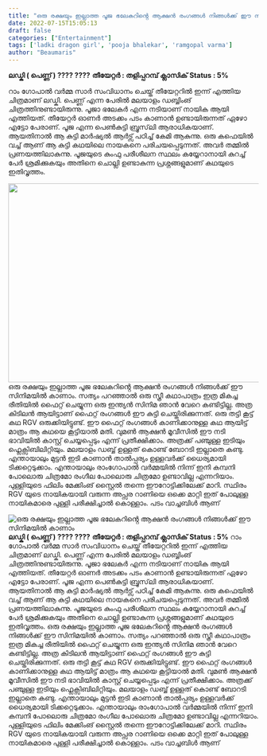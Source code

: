 ```yaml
---
title: "ഒരു രക്ഷയും ഇല്ലാത്ത പൂജ ഭലേകറിൻ്റെ ആക്ഷൻ രംഗങ്ങൾ നിങ്ങൾക്ക് ഈ സിനിമയിൽ കാണാം"
date: 2022-07-15T15:05:13
draft: false
categories: ["Entertainment"]
tags: ['ladki dragon girl', 'pooja bhalekar', 'ramgopal varma']
author: "Beaumaris"
---
```


<strong>ലഡ്കി ( പെണ്ണ് ) ???? ????️</strong>
<strong>തീയേറ്റർ : തളിപ്പറമ്പ് ക്ലാസിക്</strong>
<strong>Status : 5%</strong>

റാം ഗോപാൽ വർമ്മ സാർ സംവിധാനം ചെയ്ത് തീയേറ്ററിൽ ഇന്ന് എത്തിയ ചിത്രമാണ് ലഡ്കി. പെണ്ണ് എന്ന പേരിൽ മലയാളം ഡബ്ബിംങ് ചിത്രത്തിനുണ്ടായിരുന്നു. പൂജാ ഭലേകർ എന്ന നടിയാണ് നായിക ആയി എത്തിയത്. തീയേറ്റർ ഓണർ അടക്കം പടം കാണാൻ ഉണ്ടായിരുന്നത് ഏഴോ എട്ടോ പേരാണ്. പൂജ എന്ന പെൺകുട്ടി ബ്രൂസ്‌ലി ആരാധികയാണ്. ആയതിനാൽ ആ കുട്ടി മാർഷ്യൽ ആർട്സ് പഠിച്ച് കേമി ആകുന്നു. ഒരു കഫെയിൽ വച്ച് ആണ് ആ കുട്ടി കഥയിലെ നായകനെ പരിചയപ്പെടുന്നത്. അവർ തമ്മിൽ പ്രണയത്തിലാകുന്നു. പൂജയുടെ കുംഫു പരീശീലന സ്ഥലം കയ്യേറാനായി കുറച്ച് പേർ ശ്രമിക്കുകയും അതിനെ ചൊല്ലി ഉണ്ടാകുന്ന പ്രശ്നങ്ങളുമാണ് കഥയുടെ ഇതിവൃത്തം.

<img class="size-full wp-image-343005 aligncenter" src="https://cdn.boolokam.com/articles/2022/07/WFWF2RRRR.jpg" alt="" width="700" height="400" />ഒരു രക്ഷയും ഇല്ലാത്ത പൂജ ഭലേകറിൻ്റെ ആക്ഷൻ രംഗങ്ങൾ നിങ്ങൾക്ക് ഈ സിനിമയിൽ കാണാം. സത്യം പറഞ്ഞാൽ ഒരു സ്ത്രീ കഥാപാത്രം ഇത്ര മികച്ച രീതിയിൽ ഫൈറ്റ് ചെയ്യുന്ന ഒരു ഇന്ത്യൻ സിനിമ ഞാൻ വേറെ കണ്ടിട്ടില്ല. അത്ര കിടിലൻ ആയിട്ടാണ് ഫൈറ്റ് രംഗങ്ങൾ ഈ കുട്ടി ചെയ്തിരിക്കുന്നത്. ഒരു തട്ടി കൂട്ട് കഥ RGV ഒരുക്കിയിട്ടുണ്ട്. ഈ ഫൈറ്റ് രംഗങ്ങൾ കാണിക്കാനുള്ള കഥ ആയിട്ട് മാത്രം ആ കഥയെ കൂട്ടിയാൽ മതി. വുമൺ ആക്ഷൻ മൂവീസിൽ ഈ നടി ഭാവിയിൽ കാസ്റ്റ് ചെയ്യപ്പെടും എന്ന് പ്രതീക്ഷിക്കാം. അത്രക്ക് പഞ്ചുള്ള ഇടിയും ഫ്ലെക്സിബിലിറ്റിയും. മലയാളം ഡബ്ബ് ഉള്ളത് കൊണ്ട് ബോറടി ഇല്ലാതെ കണ്ടു. എന്തായാലും മുട്ടൻ ഇടി കാണാൻ താൽപ്പര്യം ഉള്ളവർക്ക് ധൈര്യമായി ടിക്കറ്റെടുക്കാം. എന്തായാലും രാംഗോപാൽ വർമ്മയിൽ നിന്ന് ഇനി കമ്പനി പോലൊരു ചിത്രമോ രംഗീല പോലൊരു ചിത്രമോ ഉണ്ടാവില്ല എന്നറിയാം. പുള്ളിയുടെ ഫിലിം മേക്കിംങ് സ്റ്റൈൽ തന്നെ ഈറോട്ടിക്കിലേക്ക് മാറി. സ്ഥിരം RGV യുടെ നായികയായി വരുന്ന അപ്സര റാണിയെ ഒക്കെ മാറ്റി ഇത് പോലുള്ള നായികമാരെ പുള്ളി പരീക്ഷിച്ചാൽ കൊള്ളാം. പടം വാച്ചബിൾ ആണ്


![ഒരു രക്ഷയും ഇല്ലാത്ത പൂജ ഭലേകറിൻ്റെ ആക്ഷൻ രംഗങ്ങൾ നിങ്ങൾക്ക് ഈ സിനിമയിൽ കാണാം](https://cdn.boolokam.com/articles/2022/07/WFWF2RRRR.jpg)**ലഡ്കി ( പെണ്ണ് ) ???? ????️** **തീയേറ്റർ : തളിപ്പറമ്പ് ക്ലാസിക്** **Status : 5%** റാം ഗോപാൽ വർമ്മ സാർ സംവിധാനം ചെയ്ത് തീയേറ്ററിൽ ഇന്ന് എത്തിയ ചിത്രമാണ് ലഡ്കി. പെണ്ണ് എന്ന പേരിൽ മലയാളം ഡബ്ബിംങ് ചിത്രത്തിനുണ്ടായിരുന്നു. പൂജാ ഭലേകർ എന്ന നടിയാണ് നായിക ആയി എത്തിയത്. തീയേറ്റർ ഓണർ അടക്കം പടം കാണാൻ ഉണ്ടായിരുന്നത് ഏഴോ എട്ടോ പേരാണ്. പൂജ എന്ന പെൺകുട്ടി ബ്രൂസ്‌ലി ആരാധികയാണ്. ആയതിനാൽ ആ കുട്ടി മാർഷ്യൽ ആർട്സ് പഠിച്ച് കേമി ആകുന്നു. ഒരു കഫെയിൽ വച്ച് ആണ് ആ കുട്ടി കഥയിലെ നായകനെ പരിചയപ്പെടുന്നത്. അവർ തമ്മിൽ പ്രണയത്തിലാകുന്നു. പൂജയുടെ കുംഫു പരീശീലന സ്ഥലം കയ്യേറാനായി കുറച്ച് പേർ ശ്രമിക്കുകയും അതിനെ ചൊല്ലി ഉണ്ടാകുന്ന പ്രശ്നങ്ങളുമാണ് കഥയുടെ ഇതിവൃത്തം. ഒരു രക്ഷയും ഇല്ലാത്ത പൂജ ഭലേകറിൻ്റെ ആക്ഷൻ രംഗങ്ങൾ നിങ്ങൾക്ക് ഈ സിനിമയിൽ കാണാം. സത്യം പറഞ്ഞാൽ ഒരു സ്ത്രീ കഥാപാത്രം ഇത്ര മികച്ച രീതിയിൽ ഫൈറ്റ് ചെയ്യുന്ന ഒരു ഇന്ത്യൻ സിനിമ ഞാൻ വേറെ കണ്ടിട്ടില്ല. അത്ര കിടിലൻ ആയിട്ടാണ് ഫൈറ്റ് രംഗങ്ങൾ ഈ കുട്ടി ചെയ്തിരിക്കുന്നത്. ഒരു തട്ടി കൂട്ട് കഥ RGV ഒരുക്കിയിട്ടുണ്ട്. ഈ ഫൈറ്റ് രംഗങ്ങൾ കാണിക്കാനുള്ള കഥ ആയിട്ട് മാത്രം ആ കഥയെ കൂട്ടിയാൽ മതി. വുമൺ ആക്ഷൻ മൂവീസിൽ ഈ നടി ഭാവിയിൽ കാസ്റ്റ് ചെയ്യപ്പെടും എന്ന് പ്രതീക്ഷിക്കാം. അത്രക്ക് പഞ്ചുള്ള ഇടിയും ഫ്ലെക്സിബിലിറ്റിയും. മലയാളം ഡബ്ബ് ഉള്ളത് കൊണ്ട് ബോറടി ഇല്ലാതെ കണ്ടു. എന്തായാലും മുട്ടൻ ഇടി കാണാൻ താൽപ്പര്യം ഉള്ളവർക്ക് ധൈര്യമായി ടിക്കറ്റെടുക്കാം. എന്തായാലും രാംഗോപാൽ വർമ്മയിൽ നിന്ന് ഇനി കമ്പനി പോലൊരു ചിത്രമോ രംഗീല പോലൊരു ചിത്രമോ ഉണ്ടാവില്ല എന്നറിയാം. പുള്ളിയുടെ ഫിലിം മേക്കിംങ് സ്റ്റൈൽ തന്നെ ഈറോട്ടിക്കിലേക്ക് മാറി. സ്ഥിരം RGV യുടെ നായികയായി വരുന്ന അപ്സര റാണിയെ ഒക്കെ മാറ്റി ഇത് പോലുള്ള നായികമാരെ പുള്ളി പരീക്ഷിച്ചാൽ കൊള്ളാം. പടം വാച്ചബിൾ ആണ്
